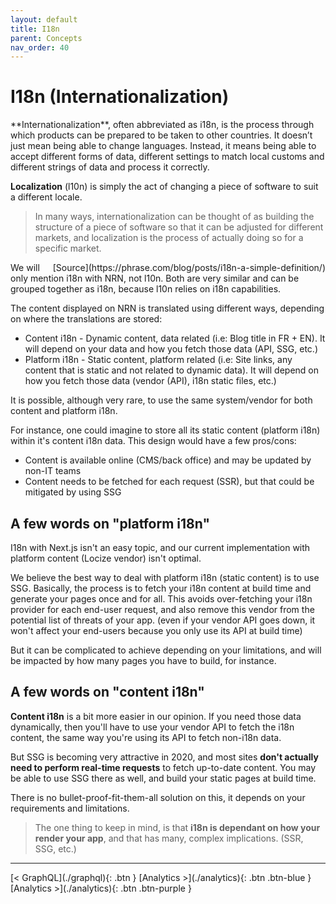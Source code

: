 ```yaml
---
layout: default
title: I18n
parent: Concepts
nav_order: 40
---
```


# I18n (Internationalization)

<div class="code-example" markdown="1">
**Internationalization**, often abbreviated as i18n, is the process through which products can be prepared to be taken to other countries.
It doesn’t just mean being able to change languages.
Instead, it means being able to accept different forms of data, different settings to match local customs and different strings of data and process it correctly.

**Localization** (l10n) is simply the act of changing a piece of software to suit a different locale.

> In many ways, internationalization can be thought of as building the structure of a piece of software so that it can be adjusted for different markets,
>and localization is the process of actually doing so for a specific market.

<span style="float: right">
[Source](https://phrase.com/blog/posts/i18n-a-simple-definition/)
</span>
</div>

We will only mention i18n with NRN, not l10n.
Both are very similar and can be grouped together as i18n, because l10n relies on i18n capabilities.

The content displayed on NRN is translated using different ways, depending on where the translations are stored:
- Content i18n - Dynamic content, data related (i.e: Blog title in FR + EN). It will depend on your data and how you fetch those data (API, SSG, etc.)
- Platform i18n - Static content, platform related (i.e: Site links, any content that is static and not related to dynamic data).
It will depend on how you fetch those data (vendor (API), i18n static files, etc.)

It is possible, although very rare, to use the same system/vendor for both content and platform i18n.

For instance, one could imagine to store all its static content (platform i18n) within it's content i18n data. This design would have a few pros/cons:
- Content is available online (CMS/back office) and may be updated by non-IT teams
- Content needs to be fetched for each request (SSR), but that could be mitigated by using SSG

## A few words on "platform i18n"

I18n with Next.js isn't an easy topic, and our current implementation with platform content (Locize vendor) isn't optimal.

We believe the best way to deal with platform i18n (static content) is to use SSG.
Basically, the process is to fetch your i18n content at build time and generate your pages once and for all.
This avoids over-fetching your i18n provider for each end-user request, and also remove this vendor from the potential list of threats of your app.
(even if your vendor API goes down, it won't affect your end-users because you only use its API at build time)

But it can be complicated to achieve depending on your limitations, and will be impacted by how many pages you have to build, for instance.

## A few words on "content i18n"

**Content i18n** is a bit more easier in our opinion.
If you need those data dynamically, then you'll have to use your vendor API to fetch the i18n content,
the same way you're using its API to fetch non-i18n data.

But SSG is becoming very attractive in 2020, and most sites **don't actually need to perform real-time requests** to fetch up-to-date content.
You may be able to use SSG there as well, and build your static pages at build time.

There is no bullet-proof-fit-them-all solution on this, it depends on your requirements and limitations.

> The one thing to keep in mind, is that **i18n is dependant on how your render your app**, and that has many, complex implications. (SSR, SSG, etc.)

---

<div class="pagination-section">
    <span class="fs-4" markdown="1">
    [< GraphQL](./graphql){: .btn }
    </span>
    <span class="fs-4" markdown="1">
    [Analytics >](./analytics){: .btn .btn-blue }
    </span>
    <span class="fs-4" markdown="1">
    [Analytics >](./analytics){: .btn .btn-purple }
    </span>
</div>
